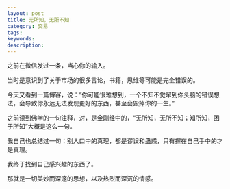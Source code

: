 ```yaml
---
layout: post
title: 无所知，无所不知
category: 交易
tags: 
keywords: 
description: 
---
```



之前在微信发过一条，当心你的输入。

当时是意识到了关于市场的很多言论，书籍，思维等可能是完全错误的。

今天又看到一篇博客，说：“你可能很难想到，一个不知不觉窜到你头脑的错误想法，会导致你永远无法发现更好的东西，甚至会毁掉你的一生。”

之前读到佛学的一句注释，对，是金刚经中的，“无所知，无所不知；知所知，困于所知”大概是这么一句。

我自己也总结过一句：别人口中的真理，都是谬误和蛊惑，只有握在自己手中的才是真理。

我终于找到自己感兴趣的东西了。

那就是一切美妙而深邃的思想，以及热烈而深沉的情感。
